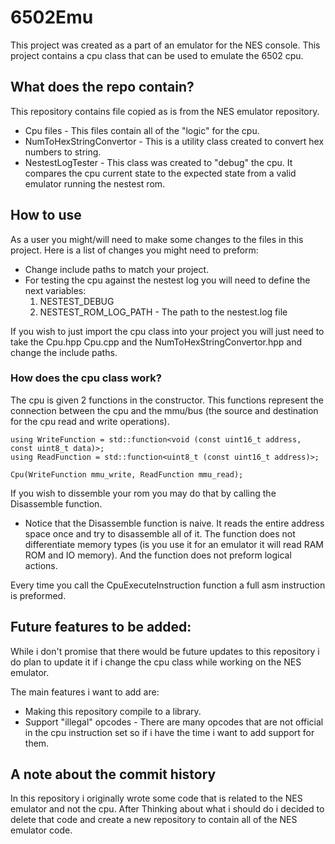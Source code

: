 # 6502Emu
This project was created as a part of an emulator for the NES console.
This project contains a cpu class that can be used to emulate the 6502 cpu.

## What does the repo contain?
This repository contains file copied as is from the NES emulator repository.

* Cpu files - This files contain all of the "logic" for the cpu.
* NumToHexStringConvertor - This is a utility class created to convert hex numbers to string.
* NestestLogTester - This class was created to "debug" the cpu. It compares the cpu current state to the expected state from a valid emulator running the nestest rom.

## How to use
As a user you might/will need to make some changes to the files in this project. Here is a list of changes you might need to preform:

* Change include paths to match your project.
* For testing the cpu against the nestest log you will need to define the next variables:
    1. NESTEST_DEBUG
    2. NESTEST_ROM_LOG_PATH - The path to the nestest.log file

If you wish to just import the cpu class into your project you will just need to take the Cpu.hpp Cpu.cpp and the NumToHexStringConvertor.hpp and change the include paths.

### How does the cpu class work?
The cpu is given 2 functions in the constructor. This functions represent the connection between the cpu and the mmu/bus (the source and destination for the cpu read and write operations).

    using WriteFunction = std::function<void (const uint16_t address, const uint8_t data)>;
    using ReadFunction = std::function<uint8_t (const uint16_t address)>;

    Cpu(WriteFunction mmu_write, ReadFunction mmu_read);

If you wish to dissemble your rom you may do that by calling the Disassemble function.

* Notice that the Disassemble function is naive. It reads the entire address space once and try to disassemble all of it. The function does not differentiate memory types (is you use it for an emulator it will read RAM ROM and IO memory). 
And the function does not preform logical actions.

Every time you call the CpuExecuteInstruction function a full asm instruction is preformed.

## Future features to be added:
While i don't promise that there would be future updates to this repository i do plan to update it if i change the cpu class while working on the NES emulator.

The main features i want to add are:
* Making this repository compile to a library.
* Support "illegal" opcodes - There are many opcodes that are not official in the cpu instruction set so if i have the time i want to add support for them.

## A note about the commit history
In this repository i originally wrote some code that is related to the NES emulator and not the cpu.
After Thinking about what i should do i decided to delete that code and create a new repository to contain all of the NES emulator code.